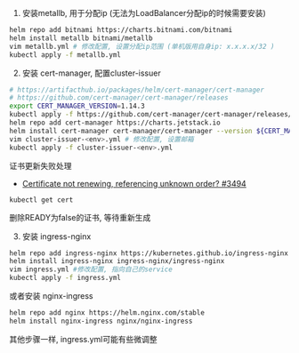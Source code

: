 1. 安装metallb, 用于分配ip (无法为LoadBalancer分配ip的时候需要安装)
```bash
helm repo add bitnami https://charts.bitnami.com/bitnami
helm install metallb bitnami/metallb
vim metallb.yml # 修改配置, 设置分配ip范围 (单机版用自身ip: x.x.x.x/32 )
kubectl apply -f metallb.yml
```

2. 安装 cert-manager, 配置cluster-issuer

```bash
# https://artifacthub.io/packages/helm/cert-manager/cert-manager
# https://github.com/cert-manager/cert-manager/releases
export CERT_MANAGER_VERSION=1.14.3
kubectl apply -f https://github.com/cert-manager/cert-manager/releases/download/v${CERT_MANAGER_VERSION}/cert-manager.crds.yaml
helm repo add cert-manager https://charts.jetstack.io
helm install cert-manager cert-manager/cert-manager --version ${CERT_MANAGER_VERSION}
vim cluster-issuer-<env>.yml # 修改配置, 设置邮箱
kubectl apply -f cluster-issuer-<env>.yml
```

证书更新失败处理
* [Certificate not renewing, referencing unknown order? #3494](https://github.com/cert-manager/cert-manager/discussions/3494)
```shell
kubectl get cert
```
删除READY为false的证书, 等待重新生成

3. 安装 ingress-nginx
```bash
helm repo add ingress-nginx https://kubernetes.github.io/ingress-nginx
helm install ingress-nginx ingress-nginx/ingress-nginx
vim ingress.yml #修改配置, 指向自己的service
kubectl apply -f ingress.yml
```

或者安装 nginx-ingress
```bash
helm repo add nginx https://helm.nginx.com/stable
helm install nginx-ingress nginx/nginx-ingress
```
其他步骤一样, ingress.yml可能有些微调整